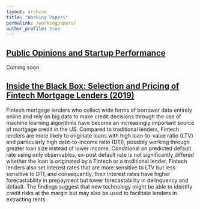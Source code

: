 ```yaml
---
layout: archive
title: "Working Papers"
permalink: /workingpapers/
author_profile: true
---
```


[Public Opinions and Startup Performance](https://yupenguu.github.io/files/jmp_2021.pdf)
------
Coming soon

[Inside the Black Box: Selection and Pricing of Fintech Mortgage Lenders (2019)](https://yupenguu.github.io/files/typ_2019.pdf)
------
Fintech mortgage lenders who collect wide forms of borrower data entirely online and rely on
big data to make credit decisions through the use of machine learning algorithms have become an
increasingly important source of mortgage credit in the US. Compared to traditional lenders, Fintech
lenders are more likely to originate loans with high loan-to-value ratio (LTV) and particularly high
debt-to-income ratio (DTI), possibly working through greater loan size instead of lower income.
Conditional on predicted default rate using only observables, ex-post default rate is not significantly
differed whether the loan is originated by a Fintech or a traditional lender. Fintech lenders also
set interest rates that are more sensitive to LTV but less sensitive to DTI, and consequently, their
interest rates have higher forecastability in prepayment but lower forecastability in delinquency
and default. The findings suggest that new technology might be able to identify credit risks at the
margin but may also be used to facilitate lenders in extracting rents.